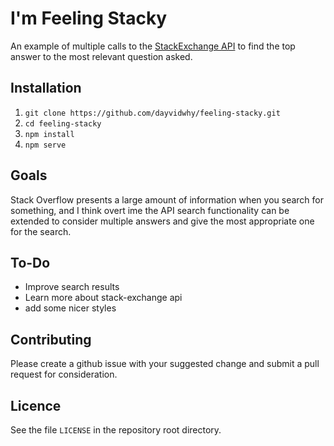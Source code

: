 # I'm Feeling Stacky
An example of multiple calls to the [StackExchange API](https://api.stackexchange.com/) to find the top answer to the most relevant question asked.

## Installation
1. `git clone https://github.com/dayvidwhy/feeling-stacky.git`
2. `cd feeling-stacky`
3. `npm install`
4. `npm serve`

## Goals
Stack Overflow presents a large amount of information when you search for something, and I think overt ime the API search functionality can be extended to consider multiple answers and give the most appropriate one for the search.

## To-Do
* Improve search results
* Learn more about stack-exchange api
* add some nicer styles

## Contributing
Please create a github issue with your suggested change and submit a pull request for consideration.

## Licence
See the file `LICENSE` in the repository root directory.

